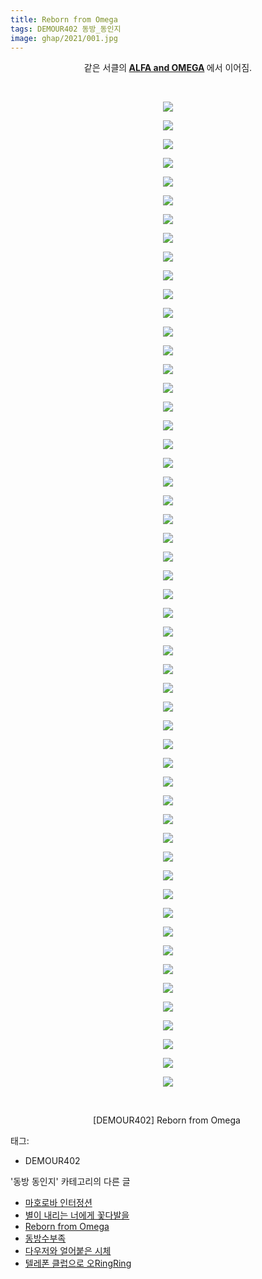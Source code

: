 ```yaml
---
title: Reborn from Omega
tags: DEMOUR402 동방_동인지
image: ghap/2021/001.jpg
---
```

<div class="article">
<p style="text-align: center; clear: none; float: none;">같은 서클의<b> <a class="tx-link" href="http://ghaptouhou.tistory.com/1524" target="_blank">ALFA and OMEGA</a> </b>에서 이어짐.</p>
<p style="text-align: center; clear: none; float: none;"><br/></p>
<p style="text-align: center; clear: none; float: none;"><img src="{{ site.nasurl }}/ghap/2021/001.jpg"/></p>
<p style="text-align: center; clear: none; float: none;"><img src="{{ site.nasurl }}/ghap/2021/002.jpg"/></p>
<p style="text-align: center; clear: none; float: none;"><img src="{{ site.nasurl }}/ghap/2021/003.jpg"/></p>
<p style="text-align: center; clear: none; float: none;"><img src="{{ site.nasurl }}/ghap/2021/004.jpg"/></p>
<p style="text-align: center; clear: none; float: none;"><img src="{{ site.nasurl }}/ghap/2021/005.jpg"/></p>
<p style="text-align: center; clear: none; float: none;"><img src="{{ site.nasurl }}/ghap/2021/006.jpg"/></p>
<p style="text-align: center; clear: none; float: none;"><img src="{{ site.nasurl }}/ghap/2021/007.jpg"/></p>
<p style="text-align: center; clear: none; float: none;"><img src="{{ site.nasurl }}/ghap/2021/008.jpg"/></p>
<p style="text-align: center; clear: none; float: none;"><img src="{{ site.nasurl }}/ghap/2021/009.jpg"/></p>
<p style="text-align: center; clear: none; float: none;"><img src="{{ site.nasurl }}/ghap/2021/010.jpg"/></p>
<p style="text-align: center; clear: none; float: none;"><img src="{{ site.nasurl }}/ghap/2021/011.jpg"/></p>
<p style="text-align: center; clear: none; float: none;"><img src="{{ site.nasurl }}/ghap/2021/012.jpg"/></p>
<p style="text-align: center; clear: none; float: none;"><img src="{{ site.nasurl }}/ghap/2021/013.jpg"/></p>
<p style="text-align: center; clear: none; float: none;"><img src="{{ site.nasurl }}/ghap/2021/014.jpg"/></p>
<p style="text-align: center; clear: none; float: none;"><img src="{{ site.nasurl }}/ghap/2021/015.jpg"/></p>
<p style="text-align: center; clear: none; float: none;"><img src="{{ site.nasurl }}/ghap/2021/016.jpg"/></p>
<p style="text-align: center; clear: none; float: none;"><img src="{{ site.nasurl }}/ghap/2021/017.jpg"/></p>
<p style="text-align: center; clear: none; float: none;"><img src="{{ site.nasurl }}/ghap/2021/018.jpg"/></p>
<p style="text-align: center; clear: none; float: none;"><img src="{{ site.nasurl }}/ghap/2021/019.jpg"/></p>
<p style="text-align: center; clear: none; float: none;"><img src="{{ site.nasurl }}/ghap/2021/020.jpg"/></p>
<p style="text-align: center; clear: none; float: none;"><img src="{{ site.nasurl }}/ghap/2021/021.jpg"/></p>
<p style="text-align: center; clear: none; float: none;"><img src="{{ site.nasurl }}/ghap/2021/022.jpg"/></p>
<p style="text-align: center; clear: none; float: none;"><img src="{{ site.nasurl }}/ghap/2021/023.jpg"/></p>
<p style="text-align: center; clear: none; float: none;"><img src="{{ site.nasurl }}/ghap/2021/024.jpg"/></p>
<p style="text-align: center; clear: none; float: none;"><img src="{{ site.nasurl }}/ghap/2021/025.jpg"/></p>
<p style="text-align: center; clear: none; float: none;"><img src="{{ site.nasurl }}/ghap/2021/026.jpg"/></p>
<p style="text-align: center; clear: none; float: none;"><img src="{{ site.nasurl }}/ghap/2021/027.jpg"/></p>
<p style="text-align: center; clear: none; float: none;"><img src="{{ site.nasurl }}/ghap/2021/028.jpg"/></p>
<p style="text-align: center; clear: none; float: none;"><img src="{{ site.nasurl }}/ghap/2021/029.jpg"/></p>
<p style="text-align: center; clear: none; float: none;"><img src="{{ site.nasurl }}/ghap/2021/030.jpg"/></p>
<p style="text-align: center; clear: none; float: none;"><img src="{{ site.nasurl }}/ghap/2021/031.jpg"/></p>
<p style="text-align: center; clear: none; float: none;"><img src="{{ site.nasurl }}/ghap/2021/032.jpg"/></p>
<p style="text-align: center; clear: none; float: none;"><img src="{{ site.nasurl }}/ghap/2021/033.jpg"/></p>
<p style="text-align: center; clear: none; float: none;"><img src="{{ site.nasurl }}/ghap/2021/034.jpg"/></p>
<p style="text-align: center; clear: none; float: none;"><img src="{{ site.nasurl }}/ghap/2021/035.jpg"/></p>
<p style="text-align: center; clear: none; float: none;"><img src="{{ site.nasurl }}/ghap/2021/036.jpg"/></p>
<p style="text-align: center; clear: none; float: none;"><img src="{{ site.nasurl }}/ghap/2021/037.jpg"/></p>
<p style="text-align: center; clear: none; float: none;"><img src="{{ site.nasurl }}/ghap/2021/038.jpg"/></p>
<p style="text-align: center; clear: none; float: none;"><img src="{{ site.nasurl }}/ghap/2021/039.jpg"/></p>
<p style="text-align: center; clear: none; float: none;"><img src="{{ site.nasurl }}/ghap/2021/040.jpg"/></p>
<p style="text-align: center; clear: none; float: none;"><img src="{{ site.nasurl }}/ghap/2021/041.jpg"/></p>
<p style="text-align: center; clear: none; float: none;"><img src="{{ site.nasurl }}/ghap/2021/042.jpg"/></p>
<p style="text-align: center; clear: none; float: none;"><img src="{{ site.nasurl }}/ghap/2021/043.jpg"/></p>
<p style="text-align: center; clear: none; float: none;"><img src="{{ site.nasurl }}/ghap/2021/044.jpg"/></p>
<p style="text-align: center; clear: none; float: none;"><img src="{{ site.nasurl }}/ghap/2021/045.jpg"/></p>
<p style="text-align: center; clear: none; float: none;"><img src="{{ site.nasurl }}/ghap/2021/046.jpg"/></p>
<p style="text-align: center; clear: none; float: none;"><img src="{{ site.nasurl }}/ghap/2021/047.jpg"/></p>
<p style="text-align: center; clear: none; float: none;"><img src="{{ site.nasurl }}/ghap/2021/048.jpg"/></p>
<p style="text-align: center; clear: none; float: none;"><img src="{{ site.nasurl }}/ghap/2021/049.jpg"/></p>
<p style="text-align: center; clear: none; float: none;"><img src="{{ site.nasurl }}/ghap/2021/050.jpg"/></p>
<p style="text-align: center; clear: none; float: none;"><img src="{{ site.nasurl }}/ghap/2021/051.jpg"/></p>
<p style="text-align: center; clear: none; float: none;"><img src="{{ site.nasurl }}/ghap/2021/052.jpg"/></p>
<p style="text-align: center; clear: none; float: none;"><img src="{{ site.nasurl }}/ghap/2021/053.jpg"/></p>
<p style="text-align: center; clear: none; float: none;"><br/></p>
<p style="text-align: center; clear: none; float: none;">[DEMOUR402] Reborn from Omega </p>
<p style="text-align: center; clear: none; float: none;"></p>
</div><div class="tagTrail">
<p>태그: </p>
<ul>
<li>DEMOUR402</li>
</ul>
</div><div class="another">
<p>'동방 동인지' 카테고리의 다른 글</p>
<ul>
<li><a href="/2016-09-06-ghap_2025">마호로바 인터정션</a></li>
<li><a href="/2016-09-06-ghap_2022">별이 내리는 너에게 꽃다발을</a></li>
<li><a href="/2016-09-06-ghap_2021">Reborn from Omega</a></li>
<li><a href="/2016-09-06-ghap_2020">동방수부족</a></li>
<li><a href="/2016-09-06-ghap_2019">다우저와 얼어붙은 시체</a></li>
<li><a href="/2016-09-06-ghap_2018">텔레폰 클럽으로 오RingRing</a></li>
</ul>
</div><div class="cb_module cb_fluid">
<div class="cb_wrt cb_profile">
</div><!-- commentList close -->
</div>
